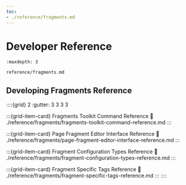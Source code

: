 ```yaml
---
toc:
- ./reference/fragments.md
---
```

# Developer Reference

```{toctree}
:maxdepth: 3

reference/fragments.md
```

## Developing Fragments Reference

::::{grid} 2
:gutter: 3 3 3 3

:::{grid-item-card} Fragments Toolkit Command Reference
:link: ./reference/fragments/fragments-toolkit-command-reference.md
:::

:::{grid-item-card} Page Fragment Editor Interface Reference
:link: ./reference/fragments/page-fragment-editor-interface-reference.md
:::

:::{grid-item-card} Fragment Configuration Types Reference
:link: ./reference/fragments/fragment-configuration-types-reference.md
:::

:::{grid-item-card} Fragment Specific Tags Reference
:link: ./reference/fragments/fragment-specific-tags-reference.md
:::
::::
